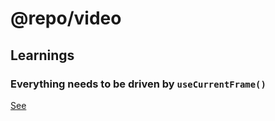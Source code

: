 # @repo/video



## Learnings

### Everything needs to be driven by `useCurrentFrame()`
[See](https://www.youtube.com/watch?v=M7BOPECeqV8)